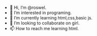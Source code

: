 - 👋 Hi, I’m @roswel.
- 👀 I’m interested in programing.
- 🌱 I’m currently learning html,css,basic js.
- 💞️ I’m looking to collaborate on girl.
- 📫 How to reach me learning html.

<!---
roswej/roswej is a ✨ special ✨ repository because its `README.md` (this file) appears on your GitHub profile.
You can click the Preview link to take a look at your changes.
--->
